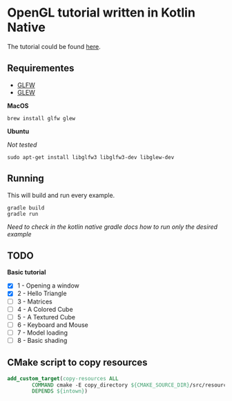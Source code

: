 # OpenGL tutorial written in Kotlin Native

The tutorial could be found [here](http://opengl-tutorial.org).

## Requirementes

- [GLFW](http://www.glfw.org)
- [GLEW](http://glew.sourceforge.net)

**MacOS**

```
brew install glfw glew
```

**Ubuntu**

*Not tested*

```
sudo apt-get install libglfw3 libglfw3-dev libglew-dev
```

## Running

This will build and run every example.

```
gradle build
gradle run
```

*Need to check in the kotlin native gradle docs 
how to run only the desired example*

## TODO

**Basic tutorial**

- [x] 1 - Opening a window
- [x] 2 - Hello Triangle
- [ ] 3 - Matrices
- [ ] 4 - A Colored Cube
- [ ] 5 - A Textured Cube
- [ ] 6 - Keyboard and Mouse
- [ ] 7 - Model loading
- [ ] 8 - Basic shading

## CMake script to copy resources

```cmake
add_custom_target(copy-resources ALL
        COMMAND cmake -E copy_directory ${CMAKE_SOURCE_DIR}/src/resources ${CMAKE_BINARY_DIR}/resources
        DEPENDS ${intown})
```